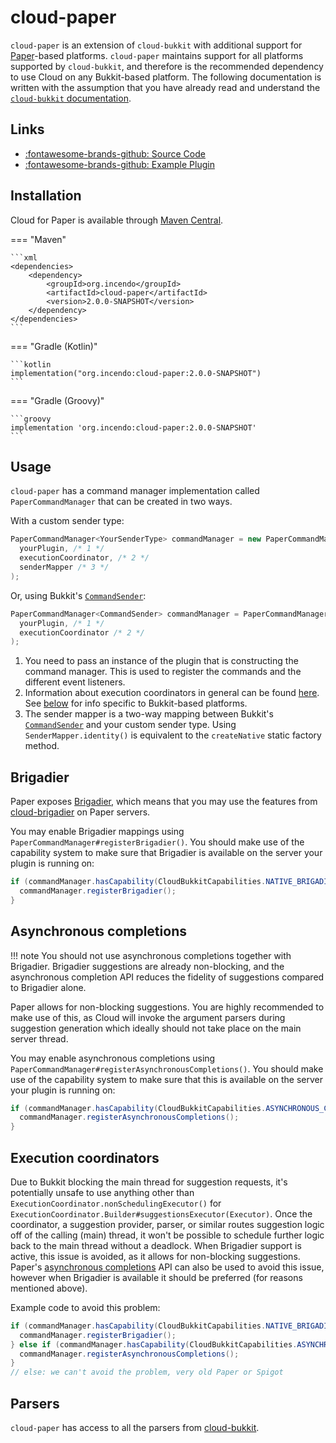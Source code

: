 # cloud-paper

`cloud-paper` is an extension of `cloud-bukkit` with additional support for
[Paper](https://papermc.io/software/paper)-based platforms. `cloud-paper` maintains support for all platforms supported
by `cloud-bukkit`, and therefore is the recommended dependency to use Cloud on any Bukkit-based platform.
The following documentation is written with the assumption that you have already read and understand the
[`cloud-bukkit` documentation](bukkit.md).

## Links

<div class="grid cards" markdown>

- [:fontawesome-brands-github: Source Code](https://github.com/Incendo/cloud-minecraft/tree/master/cloud-paper)
- [:fontawesome-brands-github: Example Plugin](https://github.com/Incendo/cloud-minecraft/tree/master/examples/example-bukkit)

</div>

## Installation

Cloud for Paper is available through [Maven Central](https://central.sonatype.com/artifact/org.incendo/cloud-paper).

<!-- prettier-ignore -->
=== "Maven"

    ```xml
    <dependencies>
        <dependency>
            <groupId>org.incendo</groupId>
            <artifactId>cloud-paper</artifactId>
            <version>2.0.0-SNAPSHOT</version>
        </dependency>
    </dependencies>
    ```

=== "Gradle (Kotlin)"

    ```kotlin
    implementation("org.incendo:cloud-paper:2.0.0-SNAPSHOT")
    ```

=== "Gradle (Groovy)"

    ```groovy
    implementation 'org.incendo:cloud-paper:2.0.0-SNAPSHOT'
    ```

## Usage

`cloud-paper` has a command manager implementation called `PaperCommandManager` that can be created in two ways.

With a custom sender type:

```java
PaperCommandManager<YourSenderType> commandManager = new PaperCommandManager<>(
  yourPlugin, /* 1 */
  executionCoordinator, /* 2 */
  senderMapper /* 3 */
);
```

Or, using Bukkit's [`CommandSender`](https://jd.papermc.io/paper/1.20/org/bukkit/command/CommandSender.html):

```java
PaperCommandManager<CommandSender> commandManager = PaperCommandManager.createNative(
  yourPlugin, /* 1 */
  executionCoordinator /* 2 */
);
```

1. You need to pass an instance of the plugin that is constructing the command manager. This is used to register
   the commands and the different event listeners.
2. Information about execution coordinators in general can be found
   [here](../core/index.md#execution-coordinators). See [below](#execution-coordinators) for info specific to
   Bukkit-based platforms.
3. The sender mapper is a two-way mapping between Bukkit's
   [`CommandSender`](https://jd.papermc.io/paper/1.20/org/bukkit/command/CommandSender.html) and your custom sender type.
   Using `SenderMapper.identity()` is equivalent to the `createNative` static factory method.

## Brigadier

Paper exposes [Brigadier](https://github.com/mojang/brigadier), which means that you may use the features
from [cloud-brigadier](brigadier.md) on Paper servers.

You may enable Brigadier mappings using `PaperCommandManager#registerBrigadier()`. You should make use of the
capability system to make sure that Brigadier is available on the server your plugin is running on:

```java
if (commandManager.hasCapability(CloudBukkitCapabilities.NATIVE_BRIGADIER)) {
  commandManager.registerBrigadier();
}
```

## Asynchronous completions

<!-- prettier-ignore -->
!!! note
    You should not use asynchronous completions together with Brigadier. Brigadier suggestions are already non-blocking,
    and the asynchronous completion API reduces the fidelity of suggestions compared to Brigadier alone.

Paper allows for non-blocking suggestions. You are highly recommended to make use of this, as Cloud will invoke
the argument parsers during suggestion generation which ideally should not take place on the main server thread.

You may enable asynchronous completions using `PaperCommandManager#registerAsynchronousCompletions()`.
You should make use of the capability system to make sure that this is available on the server your plugin is running on:

```java
if (commandManager.hasCapability(CloudBukkitCapabilities.ASYNCHRONOUS_COMPLETION)) {
  commandManager.registerAsynchronousCompletions();
}
```

## Execution coordinators

Due to Bukkit blocking the main thread for suggestion requests, it's potentially unsafe to use anything other than
`ExecutionCoordinator.nonSchedulingExecutor()` for
`ExecutionCoordinator.Builder#suggestionsExecutor(Executor)`. Once the coordinator, a suggestion provider, parser,
or similar routes suggestion logic off of the calling \(main) thread, it won't be possible to schedule further logic
back to the main thread without a deadlock. When Brigadier support is active, this issue is avoided, as it allows
for non-blocking suggestions. Paper's [asynchronous completions](#asynchronous-completions) API can also be used to
avoid this issue, however when Brigadier is available it should be preferred (for reasons mentioned above).

Example code to avoid this problem:

```java
if (commandManager.hasCapability(CloudBukkitCapabilities.NATIVE_BRIGADIER)) {
  commandManager.registerBrigadier();
} else if (commandManager.hasCapability(CloudBukkitCapabilities.ASYNCHRONOUS_COMPLETION)) {
  commandManager.registerAsynchronousCompletions();
}
// else: we can't avoid the problem, very old Paper or Spigot
```

## Parsers

`cloud-paper` has access to all the parsers from [cloud-bukkit](bukkit.md#parsers).
